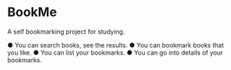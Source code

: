 # BookMe
A self bookmarking project for studying.


● You can search books, see the results.
● You can bookmark books that you like.
● You can list your bookmarks.
● You can go into details of your bookmarks.

